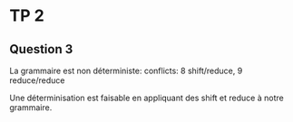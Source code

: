 # TP 2

## Question 3

La grammaire est non déterministe: conflicts: 8 shift/reduce, 9 reduce/reduce

Une déterminisation est faisable en appliquant des shift et reduce à notre grammaire.